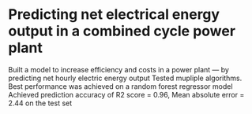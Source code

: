 # Predicting net electrical energy output in a combined cycle power plant
Built a model to increase efficiency and costs in a power plant — by predicting net hourly electric energy output
Tested mupliple algorithms. Best performance was achieved on a random forest regressor model
Achieved prediction accuracy of R2 score = 0.96, Mean absolute error = 2.44 on the test set
